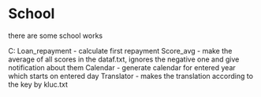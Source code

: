 # School
there are some school works

C:
Loan_repayment - calculate first repayment
Score_avg - make the average of all scores in the dataf.txt, ignores the negative one and give notification about them
Calendar - generate calendar for entered year which starts on entered day 
Translator - makes the translation according to the key by kluc.txt
